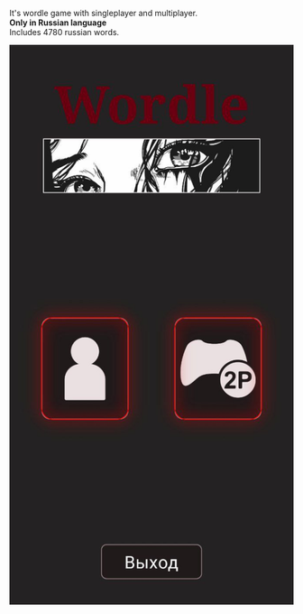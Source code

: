 It's wordle game with singleplayer and multiplayer.		
**Only in Russian language**	
Includes 4780 russian words.	

![alt text](https://github.com/ArkhamDm/WordleTogether/blob/master/pics/main_menu.jpg?raw=true)

